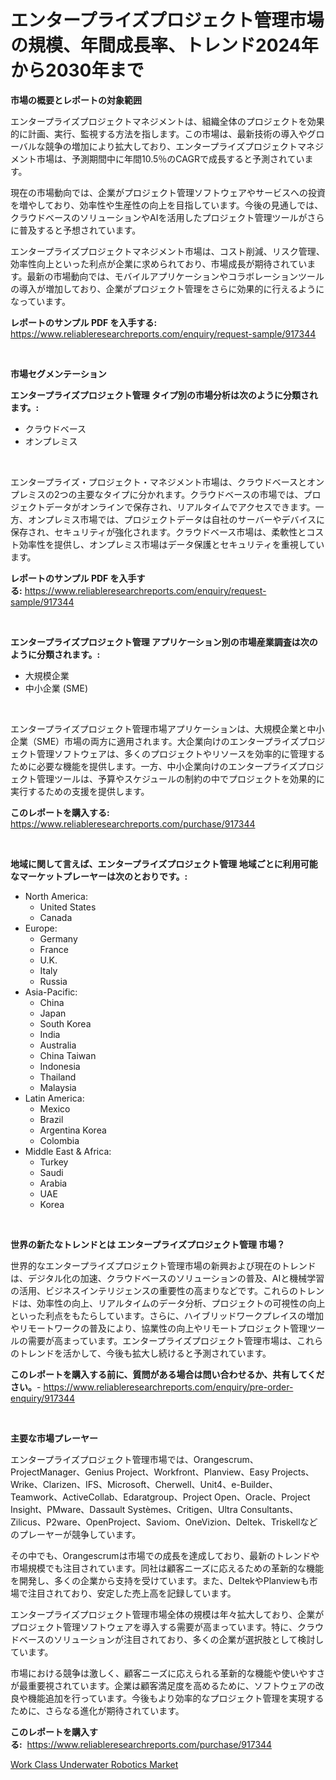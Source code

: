 <p><h1>エンタープライズプロジェクト管理市場の規模、年間成長率、トレンド2024年から2030年まで</h1></p><p><strong>市場の概要とレポートの対象範囲</strong></p>
<p><p>エンタープライズプロジェクトマネジメントは、組織全体のプロジェクトを効果的に計画、実行、監視する方法を指します。この市場は、最新技術の導入やグローバルな競争の増加により拡大しており、エンタープライズプロジェクトマネジメント市場は、予測期間中に年間10.5％のCAGRで成長すると予測されています。</p><p>現在の市場動向では、企業がプロジェクト管理ソフトウェアやサービスへの投資を増やしており、効率性や生産性の向上を目指しています。今後の見通しでは、クラウドベースのソリューションやAIを活用したプロジェクト管理ツールがさらに普及すると予想されています。</p><p>エンタープライズプロジェクトマネジメント市場は、コスト削減、リスク管理、効率性向上といった利点が企業に求められており、市場成長が期待されています。最新の市場動向では、モバイルアプリケーションやコラボレーションツールの導入が増加しており、企業がプロジェクト管理をさらに効果的に行えるようになっています。</p></p>
<p><strong>レポートのサンプル PDF を入手する:</strong> <a href="https://www.reliableresearchreports.com/enquiry/request-sample/917344">https://www.reliableresearchreports.com/enquiry/request-sample/917344</a></p>
<p>&nbsp;</p>
<p><strong>市場セグメンテーション</strong></p>
<p><strong>エンタープライズプロジェクト管理 タイプ別の市場分析は次のように分類されます。:</strong></p>
<p><ul><li>クラウドベース</li><li>オンプレミス</li></ul></p>
<p>&nbsp;</p>
<p><p>エンタープライズ・プロジェクト・マネジメント市場は、クラウドベースとオンプレミスの2つの主要なタイプに分かれます。クラウドベースの市場では、プロジェクトデータがオンラインで保存され、リアルタイムでアクセスできます。一方、オンプレミス市場では、プロジェクトデータは自社のサーバーやデバイスに保存され、セキュリティが強化されます。クラウドベース市場は、柔軟性とコスト効率性を提供し、オンプレミス市場はデータ保護とセキュリティを重視しています。</p></p>
<p><strong>レポートのサンプル PDF を入手する:</strong>&nbsp;<a href="https://www.reliableresearchreports.com/enquiry/request-sample/917344">https://www.reliableresearchreports.com/enquiry/request-sample/917344</a></p>
<p>&nbsp;</p>
<p><strong> エンタープライズプロジェクト管理 アプリケーション別の市場産業調査は次のように分類されます。:</strong></p>
<p><ul><li>大規模企業</li><li>中小企業 (SME)</li></ul></p>
<p>&nbsp;</p>
<p><p>エンタープライズプロジェクト管理市場アプリケーションは、大規模企業と中小企業（SME）市場の両方に適用されます。大企業向けのエンタープライズプロジェクト管理ソフトウェアは、多くのプロジェクトやリソースを効率的に管理するために必要な機能を提供します。一方、中小企業向けのエンタープライズプロジェクト管理ツールは、予算やスケジュールの制約の中でプロジェクトを効果的に実行するための支援を提供します。</p></p>
<p><strong>このレポートを購入する:</strong>&nbsp; <a href="https://www.reliableresearchreports.com/purchase/917344">https://www.reliableresearchreports.com/purchase/917344</a></p>
<p>&nbsp;</p>
<p><strong>地域に関して言えば、エンタープライズプロジェクト管理 地域ごとに利用可能なマーケットプレーヤーは次のとおりです。:</strong></p>
<p><ul>
    <li>
        North America:
        <ul>
            <li>United States</li>
            <li>Canada</li>
        </ul>
    </li>
    <li>
        Europe:
        <ul>
            <li>Germany</li>
            <li>France</li>
            <li>U.K.</li>
            <li>Italy</li>
            <li>Russia</li>
        </ul>
    </li>
    <li>
        Asia-Pacific:
        <ul>
            <li>China</li>
            <li>Japan</li>
            <li>South Korea</li>
            <li>India</li>
            <li>Australia</li>
            <li>China Taiwan</li>
            <li>Indonesia</li>
            <li>Thailand</li>
            <li>Malaysia</li>
        </ul>
    </li>
    <li>
        Latin America:
        <ul>
            <li>Mexico</li>
            <li>Brazil</li>
            <li>Argentina Korea</li>
            <li>Colombia</li>
        </ul>
    </li>
    <li>
        Middle East & Africa:
        <ul>
            <li>Turkey</li>
            <li>Saudi</li>
            <li>Arabia</li>
            <li>UAE</li>
            <li>Korea</li>
        </ul>
    </li>
    </ul></p>
<p>&nbsp;</p>
<p><strong>世界の新たなトレンドとは エンタープライズプロジェクト管理 市場？</strong></p>
<p><p>世界的なエンタープライズプロジェクト管理市場の新興および現在のトレンドは、デジタル化の加速、クラウドベースのソリューションの普及、AIと機械学習の活用、ビジネスインテリジェンスの重要性の高まりなどです。これらのトレンドは、効率性の向上、リアルタイムのデータ分析、プロジェクトの可視性の向上といった利点をもたらしています。さらに、ハイブリッドワークプレイスの増加やリモートワークの普及により、協業性の向上やリモートプロジェクト管理ツールの需要が高まっています。エンタープライズプロジェクト管理市場は、これらのトレンドを活かして、今後も拡大し続けると予測されています。</p></p>
<p><strong>このレポートを購入する前に、質問がある場合は問い合わせるか、共有してください。</strong>- <a href="https://www.reliableresearchreports.com/enquiry/pre-order-enquiry/917344">https://www.reliableresearchreports.com/enquiry/pre-order-enquiry/917344</a></p>
<p>&nbsp;</p>
<p><strong>主要な市場プレーヤー</strong></p>
<p><p>エンタープライズプロジェクト管理市場では、Orangescrum、ProjectManager、Genius Project、Workfront、Planview、Easy Projects、Wrike、Clarizen、IFS、Microsoft、Cherwell、Unit4、e-Builder、Teamwork、ActiveCollab、Edaratgroup、Project Open、Oracle、Project Insight、PMware、Dassault Systèmes、Critigen、Ultra Consultants、Zilicus、P2ware、OpenProject、Saviom、OneVizion、Deltek、Triskellなどのプレーヤーが競争しています。</p><p>その中でも、Orangescrumは市場での成長を達成しており、最新のトレンドや市場規模でも注目されています。同社は顧客ニーズに応えるための革新的な機能を開発し、多くの企業から支持を受けています。また、DeltekやPlanviewも市場で注目されており、安定した売上高を記録しています。</p><p>エンタープライズプロジェクト管理市場全体の規模は年々拡大しており、企業がプロジェクト管理ソフトウェアを導入する需要が高まっています。特に、クラウドベースのソリューションが注目されており、多くの企業が選択肢として検討しています。</p><p>市場における競争は激しく、顧客ニーズに応えられる革新的な機能や使いやすさが最重要視されています。企業は顧客満足度を高めるために、ソフトウェアの改良や機能追加を行っています。今後もより効率的なプロジェクト管理を実現するために、さらなる進化が期待されています。</p></p>
<p><strong>このレポートを購入する:</strong>&nbsp;&nbsp;<a href="https://www.reliableresearchreports.com/purchase/917344">https://www.reliableresearchreports.com/purchase/917344</a></p>
<p><p><a href="https://github.com/Alonsoolds3wq1d81czn8rbol/Market-Research-Report-List-1/blob/main/work-class-underwater-robotics-market.md">Work Class Underwater Robotics Market</a></p></p>
